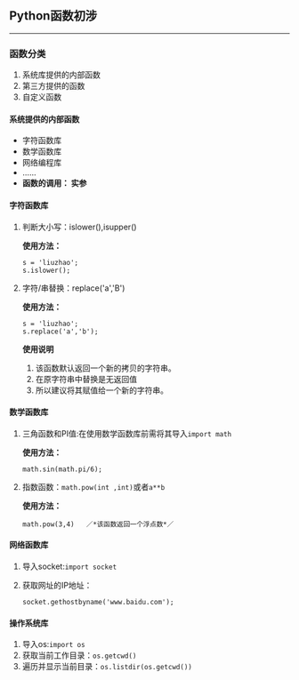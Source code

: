 ## Python函数初涉
***

### 函数分类

1. 系统库提供的内部函数
2. 第三方提供的函数
3. 自定义函数

#### 系统提供的内部函数

- 字符函数库
- 数学函数库
- 网络编程库
- ……
- **函数的调用： 实参**

#### 字符函数库

1. 判断大小写：islower(),isupper()

	**使用方法：**
	
	```
	s = 'liuzhao';
	s.islower();
	
	```

2. 字符/串替换：replace('a','B')

	**使用方法：**

	```
	s = 'liuzhao';
	s.replace('a','b');
	
	```
	
	**使用说明**
	
	1. 该函数默认返回一个新的拷贝的字符串。
	2. 在原字符串中替换是无返回值
	3. 所以建议将其赋值给一个新的字符串。

#### 数学函数库

1. 三角函数和PI值:在使用数学函数库前需将其导入`import math`

	**使用方法：**
	
	```
	math.sin(math.pi/6);
	
	```
	
2. 指数函数：`math.pow(int ,int)`或者`a**b`

	**使用方法：**
	
	```
	math.pow(3,4)   ／*该函数返回一个浮点数*／
	
	```



#### 网络函数库

1. 导入socket:`import socket`
2. 获取网址的IP地址：

	```
	socket.gethostbyname('www.baidu.com');

	```


#### 操作系统库

1. 导入os:`import os`
2. 获取当前工作目录：`os.getcwd()`
3. 遍历并显示当前目录：`os.listdir(os.getcwd())`